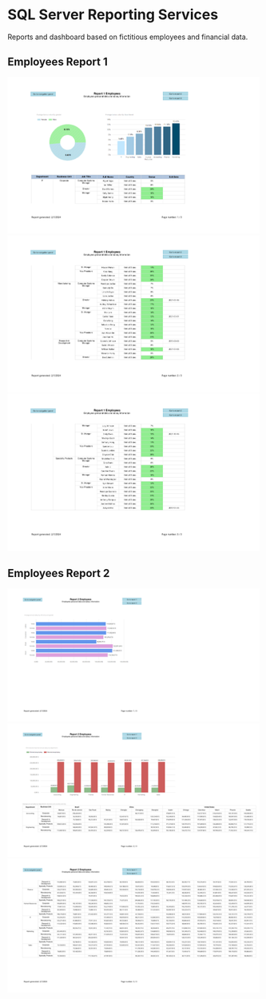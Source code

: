 # SQL Server Reporting Services
Reports and dashboard based on fictitious employees and financial data.

## Employees Report 1
![Employees Report 1_1](https://github.com/KarolinaLewinska/SSRS-Report/blob/master/ReportsScreenshots/EmployeesReport1_1.jpg) <br>
![Employees Report 1_2](https://github.com/KarolinaLewinska/SSRS-Report/blob/master/ReportsScreenshots/EmployeesReport1_2.jpg) <br>
![Employees Report 1_3](https://github.com/KarolinaLewinska/SSRS-Report/blob/master/ReportsScreenshots/EmployeesReport1_3.jpg) <br>

## Employees Report 2
![Employees Report 2_1](https://github.com/KarolinaLewinska/SSRS-Report/blob/master/ReportsScreenshots/EmployeesReport2_1.jpg) <br>
![Employees Report 2_2](https://github.com/KarolinaLewinska/SSRS-Report/blob/master/ReportsScreenshots/EmployeesReport2_2.jpg) <br>
![Employees Report 2_3](https://github.com/KarolinaLewinska/SSRS-Report/blob/master/ReportsScreenshots/EmployeesReport2_3.jpg) <br>
